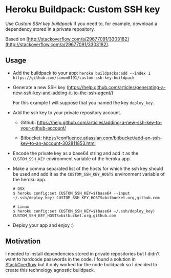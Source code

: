# Heroku Buildpack: Custom SSH key

Use *Custom SSH key buildpack* if you need to, for example, download a dependency stored in a private repository.

Based on [http://stackoverflow.com/a/29677091/3303182](http://stackoverflow.com/a/29677091/3303182).

## Usage

- Add the buildpack to your app:
  `heroku buildpacks:add --index 1 https://github.com/simon0191/custom-ssh-key-buildpack`

- Generate a new SSH key (https://help.github.com/articles/generating-a-new-ssh-key-and-adding-it-to-the-ssh-agent/)

  For this example I will suppose that you named the key `deploy_key`.

- Add the ssh key to your private repository account.

  * Github: https://help.github.com/articles/adding-a-new-ssh-key-to-your-github-account/

  * Bitbucket: https://confluence.atlassian.com/bitbucket/add-an-ssh-key-to-an-account-302811853.html

- Encode the private key as a base64 string and add it as the `CUSTOM_SSH_KEY` environment variable of the heroku app.

- Make a comma separated list of the hosts for which the ssh key should be used and add it as the `CUSTOM_SSH_KEY_HOSTS` environment variable of the heroku app.

  ```
  # OSX
  $ heroku config:set CUSTOM_SSH_KEY=$(base64 --input ~/.ssh/deploy_key) CUSTOM_SSH_KEY_HOSTS=bitbucket.org,github.com

  # Linux
  $ heroku config:set CUSTOM_SSH_KEY=$(base64 ~/.ssh/deploy_key) CUSTOM_SSH_KEY_HOSTS=bitbucket.org,github.com
  ```

- Deploy your app and enjoy :)

## Motivation

I needed to install dependencies stored in private repositories but I didn't want to hardcode passwords in the code.
I found a solution in [StackOverflow](http://stackoverflow.com/a/29677091/3303182) but it only worked for the node buildpack
so I decided to create this technology agnostic buildpack.
